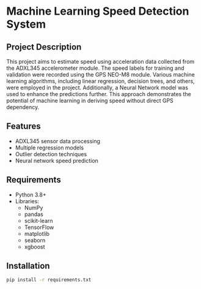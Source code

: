 # Machine Learning Speed Detection System

## Project Description
This project aims to estimate speed using acceleration data collected from the ADXL345 accelerometer module. The speed labels for training and validation were recorded using the GPS NEO-M8 module. Various machine learning algorithms, including linear regression, decision trees, and others, were employed in the project. Additionally, a Neural Network model was used to enhance the predictions further. This approach demonstrates the potential of machine learning in deriving speed without direct GPS dependency.

## Features
- ADXL345 sensor data processing
- Multiple regression models
- Outlier detection techniques
- Neural network speed prediction

## Requirements
- Python 3.8+
- Libraries:
  - NumPy
  - pandas
  - scikit-learn
  - TensorFlow
  - matplotlib
  - seaborn
  - xgboost

## Installation
```bash
pip install -r requirements.txt
